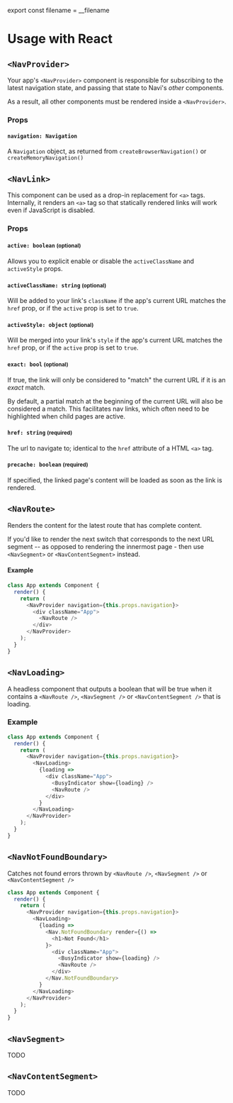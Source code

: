 export const filename = __filename

# Usage with React


## `<NavProvider>`

Your app's `<NavProvider>` component is responsible for subscribing to the latest navigation state, and passing that state to Navi's *other* components.

As a result, all other components must be rendered inside a `<NavProvider>`.

### Props

#### `navigation: Navigation`

A `Navigation` object, as returned from `createBrowserNavigation()` or `createMemoryNavigation()`


## `<NavLink>`

This component can be used as a drop-in replacement for `<a>` tags. Internally, it renders an `<a>` tag so that statically rendered links will work even if JavaScript is disabled.

### Props

#### `active: boolean` <small>(optional)</small>

Allows you to explicit enable or disable the `activeClassName` and `activeStyle` props.

#### `activeClassName: string` <small>(optional)</small>

Will be added to your link's `className` if the app's current URL matches the `href` prop, or if the `active` prop is set to `true`.

#### `activeStyle: object` <small>(optional)</small>

Will be merged into your link's `style` if the app's current URL matches the `href` prop, or if the `active` prop is set to `true`.

#### `exact: bool` <small>(optional)</small>

If true, the link will only be considered to "match" the current URL if it is an *exact* match.

By default, a partial match at the beginning of the current URL will also be considered a match. This facilitates nav links, which often need to be highlighted when child pages are active.

#### `href: string` <small>(required)</small>

The url to navigate to; identical to the `href` attribute of a HTML `<a>` tag.

#### `precache: boolean` <small>(required)</small>

If specified, the linked page's content will be loaded as soon as the link is rendered.


## `<NavRoute>`

Renders the content for the latest route that has complete content.

If you'd like to render the next switch that corresponds to the next URL segment -- as opposed to rendering the innermost page - then use `<NavSegment>` or `<NavContentSegment>` instead.

#### Example

```js
class App extends Component {
  render() {
    return (
      <NavProvider navigation={this.props.navigation}>
        <div className="App">
          <NavRoute />
        </div>
      </NavProvider>
    );
  }
}
```

## `<NavLoading>`

A headless component that outputs a boolean that will be true when it contains a `<NavRoute />`, `<NavSegment />` or `<NavContentSegment />` that is loading.

### Example

```js
class App extends Component {
  render() {
    return (
      <NavProvider navigation={this.props.navigation}>
        <NavLoading>
          {loading =>
            <div className="App">
              <BusyIndicator show={loading} />
              <NavRoute />
            </div>
          }
        </NavLoading>
      </NavProvider>
    );
  }
}
```

## `<NavNotFoundBoundary>`

Catches not found errors thrown by `<NavRoute />`, `<NavSegment />` or `<NavContentSegment />` 

```js
class App extends Component {
  render() {
    return (
      <NavProvider navigation={this.props.navigation}>
        <NavLoading>
          {loading =>
            <Nav.NotFoundBoundary render={() =>
              <h1>Not Found</h1>
            }>
              <div className="App">
                <BusyIndicator show={loading} />
                <NavRoute />
              </div>
            </Nav.NotFoundBoundary>
          }
        </NavLoading>
      </NavProvider>
    );
  }
}
```


## `<NavSegment>`

TODO


## `<NavContentSegment>`

TODO